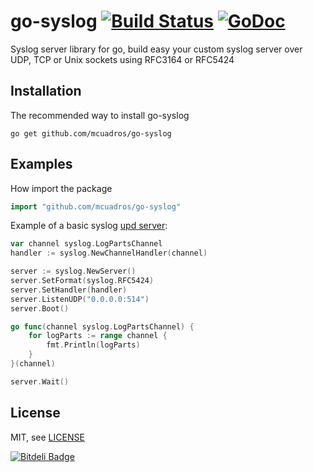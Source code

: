 go-syslog [![Build Status](https://travis-ci.org/mcuadros/go-syslog.png?branch=master)](https://travis-ci.org/mcuadros/go-syslog) [![GoDoc](https://godoc.org/github.com/mcuadros/go-syslog?status.png)](http://godoc.org/github.com/mcuadros/go-syslog)
==============================

Syslog server library for go, build easy your custom syslog server over UDP, TCP or Unix sockets using RFC3164 or RFC5424

Installation
------------

The recommended way to install go-syslog

```
go get github.com/mcuadros/go-syslog
```

Examples
--------

How import the package

```go
import "github.com/mcuadros/go-syslog"
```

Example of a basic syslog [upd server](example/basic_udp.go):    

```go
var channel syslog.LogPartsChannel
handler := syslog.NewChannelHandler(channel)

server := syslog.NewServer()
server.SetFormat(syslog.RFC5424)
server.SetHandler(handler)
server.ListenUDP("0.0.0.0:514")
server.Boot()

go func(channel syslog.LogPartsChannel) {
    for logParts := range channel {
        fmt.Println(logParts)
    }
}(channel)

server.Wait()
```

License
-------

MIT, see [LICENSE](LICENSE)

[![Bitdeli Badge](https://d2weczhvl823v0.cloudfront.net/mcuadros/go-syslog/trend.png)](https://bitdeli.com/free "Bitdeli Badge")
